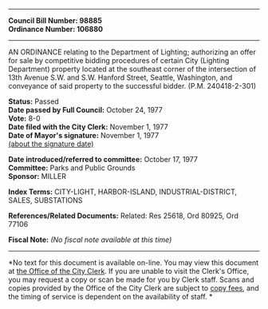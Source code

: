 * * * * *  
  
**Council Bill Number: [](#h0)[](#h2)98885**   
**Ordinance Number: 106880**  
  
* * * * *  
  
AN ORDINANCE relating to the Department of Lighting; authorizing an offer for sale by competitive bidding procedures of certain City (Lighting Department) property located at the southeast corner of the intersection of 13th Avenue S.W. and S.W. Hanford Street, Seattle, Washington, and conveyance of said property to the successful bidder. (P.M. 240418-2-301)  
  
**Status:** Passed   
**Date passed by Full Council:** October 24, 1977   
**Vote:** 8-0   
**Date filed with the City Clerk:** November 1, 1977   
**Date of Mayor's signature:** November 1, 1977   
[(about the signature date)](/~public/approvaldate.htm)   
  
  
**Date introduced/referred to committee:** October 17, 1977   
**Committee:** Parks and Public Grounds   
**Sponsor:** MILLER   
  
**Index Terms:** CITY-LIGHT, HARBOR-ISLAND, INDUSTRIAL-DISTRICT, SALES, SUBSTATIONS  
  
**References/Related Documents:** Related: Res 25618, Ord 80925, Ord 77106  
  
**Fiscal Note:** *(No fiscal note available at this time)*  
  
* * * * *  
  
*No text for this document is available on-line. You may view this document at [the Office of the City Clerk](http://www.seattle.gov/leg/clerk/contactUs.htm). If you are unable to visit the Clerk's Office, you may request a copy or scan be made for you by Clerk staff. Scans and copies provided by the Office of the City Clerk are subject to [copy fees](http://clerk.seattle.gov/~public/clerkfees.htm), and the timing of service is dependent on the availability of staff. *  
  
  
